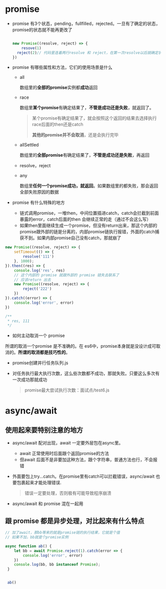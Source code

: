 # promise

- promise 有3个状态，pending，fullfilled，rejected。一旦有了确定的状态，promise的状态就不能再更改了

  ```javascript
  
  new Promise((resolve, reject) => {
      resove(1)
  	reject(2)// 代码里连着两行resolve 和 reject，在第一次resolve以后就确定状态了，reject就不会走了
  })
  
  ```

- promise 有哪些属性和方法，它们的使用场景是什么

  - all

    数组里的**全部的promise**实例都**成功**返回

  - race

    数组里**某个promise**有确定结果了，**不管是成功还是失败**，就返回了。

    > 某个promise有确定结果了，就会按照这个返回的结果去选择执行race后面的then还是catch
    >
    > **其他的promise并不会取消**，还是会执行完毕

  - allSettled

    数组里的**全部promise**有确定结果了，**不管是成功还是失败**，再返回

  - resolve，reject

  - any

    数组里**任何一个promise成功，就返回**。如果数组里的都失败，那会返回全部失败原因的数据

    

- promise 有什么特殊的地方
	
	- 链式调用promise，一堆then，中间位置插进catch，catch会拦截到前面暴露的error，catch后面的then 会继续正常的走（通过不会这么写）
	- 如果then里面继续生成一个promise，但没有return出来，那这个内部的promise跟外部的链是分离的，内部promise链执行报错，外面的catch捕获不到。如果内部promise自己没有catch，那就崩了
	

```javascript
new Promise((resolve, reject) => {
    setTimeout(() => {
        resolve('111')
    }, 1000);
}).then((res) => {
    console.log('res', res)
    // 这个内部的 promise 就跟外部的 promise 链失去联系了
    // 应该return 出去
    new Promise((resolve, reject) => {
        reject('222')
    })
}).catch((error) => {
    console.log('error', error)
})

/**
 * res, 111
 */
```

- 如何主动取消一个 promise

所谓的取消一个promise 是不准确的。在 es6中，promise本身就是没设计成可取消的。**所谓的取消都是技巧性的**。

- promise创建并行任务队列.js

- 对任务执行最大执行次数，这么些次数都不成功，那就失败。只要这么多次有一次成功那就成功

  > promise最大尝试执行次数：面试点/test6.js


# async/await

## 使用起来要特别注意的地方

- async/await 配对出现，await 一定要外层包在async里。

  - await 正常使用时后面跟个返回promise的方法
  - 但await 后面不是非要加这种方法，跟个字符串，普通方法也行，不会报错

- 外面要包上try...catch。在promise里有catch可以拦截错误，async/await 也要包裹起来才能处理错误.

  > 错误一定要处理，否则极有可能导致程序崩溃

- async/await 和 promise 混在一起用

## 跟 promise 都是异步处理，对比起来有什么特点

```javascript
// 加了await，那bb等来的就是promise链的执行结果，它就是个值
// 如果不加，bb就是个promise实例

async function ab() {
    let bb = await Promise.reject(1).catch(error => {
        console.log('error', error)
    })
    console.log(bb, bb instanceof Promise);
 }


 ab()
```

